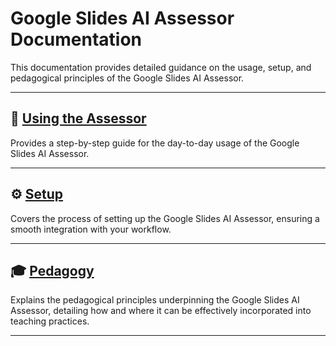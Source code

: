 # Google Slides AI Assessor Documentation

This documentation provides detailed guidance on the usage, setup, and pedagogical principles of the Google Slides AI Assessor.

---

## 📘 [Using the Assessor](./howTos/README.md)

Provides a step-by-step guide for the day-to-day usage of the Google Slides AI Assessor.

---

## ⚙️ [Setup](./setup/README.md)

Covers the process of setting up the Google Slides AI Assessor, ensuring a smooth integration with your workflow.

---

## 🎓 [Pedagogy](./pedagogy/README.md)

Explains the pedagogical principles underpinning the Google Slides AI Assessor, detailing how and where it can be effectively incorporated into teaching practices.

---

